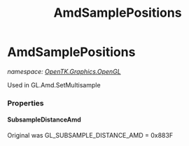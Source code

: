 ﻿---
title: AmdSamplePositions
---

# AmdSamplePositions
_namespace: [OpenTK.Graphics.OpenGL](N-OpenTK.Graphics.OpenGL.html)_

Used in GL.Amd.SetMultisample



### Properties

#### SubsampleDistanceAmd
Original was GL_SUBSAMPLE_DISTANCE_AMD = 0x883F

